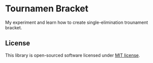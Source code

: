 # Tournamen Bracket

My experiment and learn how to create single-elimination trounament bracket.

## License

This library is open-sourced software licensed under [MIT license](LICENSE.md).
